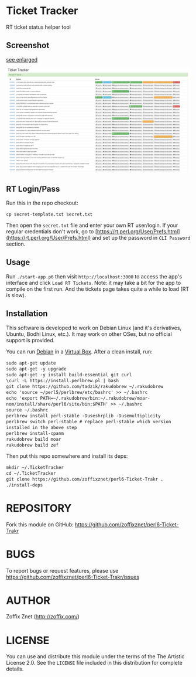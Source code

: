 # Ticket Tracker

RT ticket status helper tool

## Screenshot

[see enlarged](https://raw.githubusercontent.com/zoffixznet/perl6-Ticket-Trakr/master/screenshot.png)

![](screenshot.png)

## RT Login/Pass

Run this in the repo checkout:

    cp secret-template.txt secret.txt

Then open the `secret.txt` file and enter your own RT user/login. If your
regular credentials don't work, go to
[https://rt.perl.org/User/Prefs.html](https://rt.perl.org/User/Prefs.html)
and set up the password in `CLI Password` section.

## Usage

Run `./start-app.p6` then visit `http://localhost:3000` to access the app's
interface and click `Load RT Tickets`. Note: it may take a bit for the
app to compile on the first run. And the tickets page takes quite a while
to load (RT is slow).

## Installation

This software is developed to work on Debian Linux (and it's derivatives,
Ubuntu, Bodhi Linux, etc.). It may work on other OSes, but no official
support is provided.

You can run [Debian](https://www.debian.org/distrib/)
in a [Virtual Box](https://www.virtualbox.org/wiki/Downloads). After a clean
install, run:

    sudo apt-get update
    sudo apt-get -y upgrade
    sudo apt-get -y install build-essential git curl
    \curl -L https://install.perlbrew.pl | bash
    git clone https://github.com/tadzik/rakudobrew ~/.rakudobrew
    echo 'source ~/perl5/perlbrew/etc/bashrc' >> ~/.bashrc
    echo 'export PATH=~/.rakudobrew/bin:~/.rakudobrew/moar-nom/install/share/perl6/site/bin:$PATH' >> ~/.bashrc
    source ~/.bashrc
    perlbrew install perl-stable -Duseshrplib -Dusemultiplicity
    perlbrew switch perl-stable # replace perl-stable which version installed in the above step
    perlbrew install-cpanm
    rakudobrew build moar
    rakudobrew build zef

Then put this repo somewhere and install its deps:

    mkdir ~/.TicketTracker
    cd ~/.TicketTracker
    git clone https://github.com/zoffixznet/perl6-Ticket-Trakr .
    ./install-deps

# REPOSITORY

Fork this module on GitHub:
https://github.com/zoffixznet/perl6-Ticket-Trakr

# BUGS

To report bugs or request features, please use
https://github.com/zoffixznet/perl6-Ticket-Trakr/issues

# AUTHOR

Zoffix Znet (http://zoffix.com/)

# LICENSE

You can use and distribute this module under the terms of the
The Artistic License 2.0. See the `LICENSE` file included in this
distribution for complete details.

